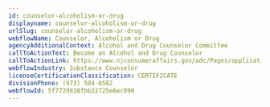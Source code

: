 ```yaml
---
id: counselor-alcoholism-or-drug
displayname: counselor-alcoholism-or-drug
urlSlug: counselor-alcoholism-or-drug
webflowName: Counselor, Alcoholism or Drug
agencyAdditionalContext: Alcohol and Drug Counselor Committee
callToActionText: Become an Alcohol and Drug Counselor
callToActionLink: https://www.njconsumeraffairs.gov/adc/Pages/applications.aspx
webflowIndustry: Substance Counselor
licenseCertificationClassification: CERTIFICATE
divisionPhone: (973) 504-6582
webflowId: 5f7729838fbb22725e6ec090
---
```

